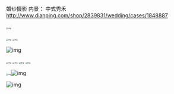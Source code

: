 婚纱摄影
内景：
	中式秀禾 http://www.dianping.com/shop/2839831/wedding/cases/1848887

​		<img src="https://mmbiz.qpic.cn/sz_mmbiz_jpg/YwLSeUlq5GBRuWjUNwrz5uiaadxEYicWBeQ7ibOBEPMEZPXf5B7YwthDiaxkjm0hicdbPqMiaBOrDWiaCPLGnYVCXD8DA/640?wx_fmt=jpeg&amp;wxfrom=5&amp;wx_lazy=1&amp;wx_co=1" alt="img" style="zoom:33%;" />





<img src="http://p0.meituan.net/wedding/daae5d359eb5cf9a43f0dd37fc222563412222.jpg%40800w_600h_0e_1l%7Cwatermark%3D1%26%26r%3D1%26p%3D9%26x%3D2%26y%3D2%26relative%3D1%26o%3D20" alt="img" style="zoom:33%;" />



<img src="https://mmbiz.qpic.cn/mmbiz_jpg/YwLSeUlq5GDnkJI2S3KOD0N24FribibI756dCuHPOCrQFP8vpibkiaYbLOibx2AyVnEB4WxueS3MXLAErK5ve2QbtJw/640?wx_fmt=jpeg&amp;wxfrom=5&amp;wx_lazy=1&amp;wx_co=1" alt="img" style="zoom:33%;" />

![img](https://mmbiz.qpic.cn/mmbiz_jpg/YwLSeUlq5GDnkJI2S3KOD0N24FribibI75zgnzd0a1g9gjxQ9vj7S3dOHDzyiatgicmWgcaQQ7icywzhmoh7nmzG0Sw/640?wx_fmt=jpeg&wxfrom=5&wx_lazy=1&wx_co=1)



<img src="https://mmbiz.qpic.cn/sz_mmbiz_jpg/YwLSeUlq5GD44RyIMUPIr2zqX8SzlD4R0nbJkvyXNZFTibjVHlstB0BqtfR9K4iaDGRRY5kEh9R51qjzGcmXUpTg/640?wx_fmt=jpeg&amp;wxfrom=5&amp;wx_lazy=1&amp;wx_co=1" alt="img" style="zoom:33%;" />



<img src="https://mmbiz.qpic.cn/sz_mmbiz_jpg/YwLSeUlq5GBWibO4hRsjWo8ia7eicwFB1IQeXyVTibhdy5oNCmLxmvIxYDgRdRbnibz7faP1HoB0eSn5I7pxsVPwe5Q/640?wx_fmt=jpeg&amp;wxfrom=5&amp;wx_lazy=1&amp;wx_co=1" alt="img" style="zoom:33%;" />



<img src="https://mmbiz.qpic.cn/sz_mmbiz_jpg/YwLSeUlq5GBWibO4hRsjWo8ia7eicwFB1IQxx08dUZgazD4jkcWMVbqn22gMo7B94TR14ZcF8lMyZiamQ182jicIwdg/640?wx_fmt=jpeg&amp;wxfrom=5&amp;wx_lazy=1&amp;wx_co=1" alt="img" style="zoom:33%;" />

<img src="https://mmbiz.qpic.cn/sz_mmbiz_jpg/YwLSeUlq5GC23d2pWSaSCtuEUvTCib7rjct6j6XehNguFyCDj85KXFJWGUMLytc5CiawkbaKyIWJBkficHgAFoZ2Q/640?wx_fmt=jpeg&amp;wxfrom=5&amp;wx_lazy=1&amp;wx_co=1" alt="img" style="zoom:33%;" />

<img src="https://mmbiz.qpic.cn/mmbiz_jpg/YwLSeUlq5GAkP8n3QWFtua58QHyyCrWQibEb9ibMrRApqq8QeibNfzGJOTviadialUY8icMkgyK7pyMkSkUf5MO9b5vw/640?wx_fmt=jpeg&amp;wxfrom=5&amp;wx_lazy=1&amp;wx_co=1" alt="img" style="zoom:33%;" />![img](http://p1.meituan.net/dpmerchantpic/ecf800aa75ad74d88d86cc17042a925d1110461.jpg%40800w_600h_0e_1l%7Cwatermark%3D1%26%26r%3D1%26p%3D9%26x%3D2%26y%3D2%26relative%3D1%26o%3D20)





![img](http://p1.meituan.net/dpmerchantpic/ecf800aa75ad74d88d86cc17042a925d1110461.jpg%40800w_600h_0e_1l%7Cwatermark%3D1%26%26r%3D1%26p%3D9%26x%3D2%26y%3D2%26relative%3D1%26o%3D20)
